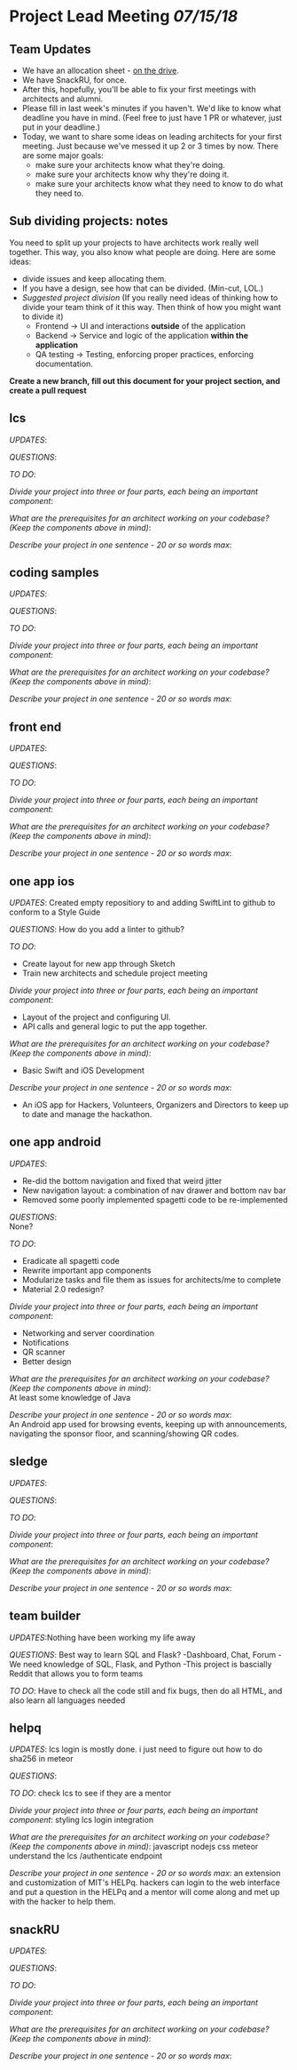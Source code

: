 # Project Lead Meeting *07/15/18*

## Team Updates

* We have an allocation sheet - [on the drive](https://docs.google.com/spreadsheets/d/1SX0hXLaauSCtHQYmFvKXj-JvTxejarh3kWIdz5WWmFk/edit#gid=0).
* We have SnackRU, for once.
* After this, hopefully, you'll be able to fix your first meetings with architects and alumni.
* Please fill in last week's minutes if you haven't. We'd like to know what deadline you have
  in mind. (Feel free to just have 1 PR or whatever, just put in your deadline.)
* Today, we want to share some ideas on leading architects for your first meeting. Just because
  we've messed it up 2 or 3 times by now. There are some major goals:
  - make sure your architects know what they're doing.
  - make sure your architects know why they're doing it.
  - make sure your architects know what they need to know to do what they need to.

## Sub dividing projects: notes

You need to split up your projects to have architects work really well together.
This way, you also know what people are doing. Here are some ideas:
* divide issues and keep allocating them.
* If you have a design, see how that can be divided. (Min-cut, LOL.)
* *Suggested project division* (If you really need ideas of thinking how to divide your team think of it this way.  Then think of how you might want to divide it)
  * Frontend -> UI and interactions **outside** of the application
  * Backend -> Service and logic of the application **within the application**
  * QA testing -> Testing, enforcing proper practices, enforcing documentation. 

**Create a new branch, fill out this document for your project section, and create a pull request**

## lcs

_UPDATES_:

_QUESTIONS_:

_TO DO_:

_Divide your project into three or four parts, each being an important component_:

_What are the prerequisites for an architect working on your codebase? (Keep the components above in mind)_:

_Describe your project in one sentence - 20 or so words max_:

## coding samples

_UPDATES_:

_QUESTIONS_:

_TO DO_:

_Divide your project into three or four parts, each being an important component_:

_What are the prerequisites for an architect working on your codebase? (Keep the components above in mind)_:

_Describe your project in one sentence - 20 or so words max_:

## front end

_UPDATES_:

_QUESTIONS_:

_TO DO_:

_Divide your project into three or four parts, each being an important component_:

_What are the prerequisites for an architect working on your codebase? (Keep the components above in mind)_:

_Describe your project in one sentence - 20 or so words max_:

## one app ios

_UPDATES_: Created empty repositiory to and adding SwiftLint to github to conform to a Style Guide

_QUESTIONS_: How do you add a linter to github?

_TO DO_:

* Create layout for new app through Sketch
* Train new architects and schedule project meeting

_Divide your project into three or four parts, each being an important component_:
* Layout of the project and configuring UI.
* API calls and general logic to put the app together.

_What are the prerequisites for an architect working on your codebase? (Keep the components above in mind)_:
* Basic Swift and iOS Development

_Describe your project in one sentence - 20 or so words max_:
* An iOS app for Hackers, Volunteers, Organizers and Directors to keep up to date and manage the hackathon.
## one app android

_UPDATES_:
* Re-did the bottom navigation and fixed that weird jitter
* New navigation layout: a combination of nav drawer and bottom nav bar
* Removed some poorly implemented spagetti code to be re-implemented

_QUESTIONS_:  
None?

_TO DO_: 
* Eradicate all spagetti code
* Rewrite important app components
* Modularize tasks and file them as issues for architects/me to complete
* Material 2.0 redesign?

_Divide your project into three or four parts, each being an important component_:
* Networking and server coordination
* Notifications
* QR scanner
* Better design

_What are the prerequisites for an architect working on your codebase? (Keep the components above in mind)_:  
At least some knowledge of Java

_Describe your project in one sentence - 20 or so words max_:  
An Android app used for browsing events, keeping up with announcements, navigating the sponsor floor, and scanning/showing QR codes.

## sledge

_UPDATES_:

_QUESTIONS_:

_TO DO_:

_Divide your project into three or four parts, each being an important component_:

_What are the prerequisites for an architect working on your codebase? (Keep the components above in mind)_:

_Describe your project in one sentence - 20 or so words max_:

## team builder

_UPDATES_:Nothing have been working my life away

_QUESTIONS_: Best way to learn SQL and Flask?
  -Dashboard, Chat, Forum
  -We need knowledge of SQL, Flask, and Python
  -This project is bascially Reddit that allows you to form teams

_TO DO_: Have to check all the code still and fix bugs, then do all HTML, and also learn all languages needed

## helpq

_UPDATES_:
lcs login is mostly done. i just need to figure out how to do sha256 in meteor

_QUESTIONS_:

_TO DO_:
check lcs to see if they are a mentor

_Divide your project into three or four parts, each being an important component_:
styling
lcs login integration

_What are the prerequisites for an architect working on your codebase? (Keep the components above in mind)_:
javascript
nodejs
css
meteor
understand the lcs /authenticate endpoint

_Describe your project in one sentence - 20 or so words max_:
an extension and customization of MIT's HELPq. hackers can login to the web interface
and put a question in the HELPq and a mentor will come along and met up with the hacker
to help them.

## snackRU

_UPDATES_:

_QUESTIONS_:

_TO DO_:

_Divide your project into three or four parts, each being an important component_:

_What are the prerequisites for an architect working on your codebase? (Keep the components above in mind)_:

_Describe your project in one sentence - 20 or so words max_:

